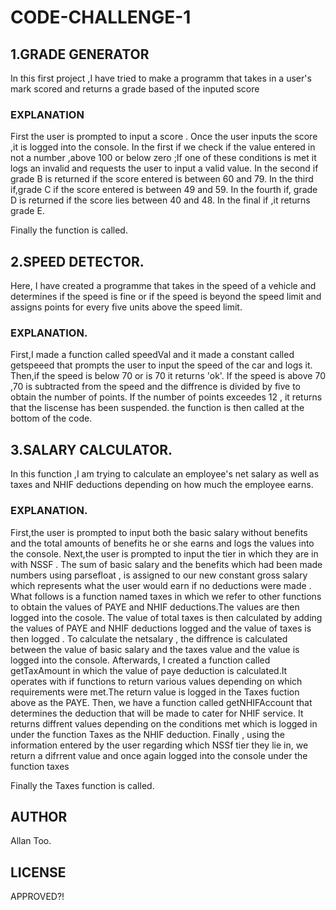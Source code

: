 # CODE-CHALLENGE-1
## 1.GRADE GENERATOR
 In this first project ,I have tried to make a programm that takes in a user's mark scored and returns a grade based of the inputed score
 ### EXPLANATION
 First the user is prompted to input a score .
 Once the user inputs the score ,it is logged into the console.
 In the first if we check if the value entered in not a number ,above 100 or below zero ;If one of these conditions is met it logs an invalid and requests the user to input a valid value.
 In the second if grade B is returned if the score entered is between 60 and 79.
 In the third if,grade C if the score entered is between 49 and 59.
 In the fourth if, grade D is returned if the score lies between 40 and 48.
 In the final if ,it returns grade E.
 
 Finally the function is called.
 
## 2.SPEED DETECTOR.
Here, I have created a programme that takes in the speed of a vehicle and determines if the speed is fine or if the speed is beyond the speed limit and assigns points for every five units above the speed limit.

### EXPLANATION.
First,I made a function called speedVal  and it made a constant called getspeeed that prompts the user to input the speed of the car and logs it.
Then,if the speed is below 70 or is 70 it returns 'ok'.
If the speed is above 70 ,70 is subtracted from the speed and the diffrence is divided by five to obtain the number of points.
If the  number of points exceedes 12 , it returns that the liscense has been suspended.
the function is then called at the bottom of the code.

## 3.SALARY CALCULATOR.
In this function ,I am trying to calculate an employee's net salary as well as taxes and NHIF deductions depending on how much the employee earns.

### EXPLANATION.
First,the user is prompted to input  both the basic salary without benefits and the total amounts of benefits he or she earns and logs the values into the console.
Next,the user is prompted to input the tier in which they are in with NSSF .
The sum of basic salary and the benefits which had been made numbers using parsefloat , is assigned to our new constant gross salary which represents what the user would earn if no deductions were made .
What follows is a function named taxes in which we refer to other functions to obtain the values of PAYE and NHIF deductions.The values are then logged into the cosole.
The value of total taxes is then calculated by adding the values of PAYE and NHIF deductions logged and the value of taxes is then logged .
To calculate the netsalary , the diffrence is calculated between the value of basic salary and the taxes value and the value is logged into the console.
Afterwards, I created a function called getTaxAmount in which the value of paye deduction is calculated.It operates with if functions to return various values depending on which  requirements were met.The return value is logged in the Taxes fuction above as the PAYE.
Then, we have a function called getNHIFAccount  that determines the deduction that will be made to cater for NHIF service. It returns diffrent values depending on the conditions met which is logged in under the function Taxes as the NHIF deduction.
Finally , using the information entered by the user regarding which NSSf tier they lie in, we return a difrrent value and once again logged into the console under the function taxes

Finally the Taxes function is called.
## AUTHOR
Allan Too.
## LICENSE
APPROVED?!










